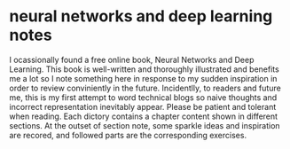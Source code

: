 # neural networks and deep learning notes
I ocassionally found a free online book, Neural Networks and Deep Learning. This book is well-written and thoroughly illustrated and benefits me a lot so I note something here in response to my sudden inspiration in order to review conviniently in the future.
Incidentlly, to readers and future me, this is my first attempt to word technical blogs so naive thoughts and incorrect representation inevitably appear. Please be patient and tolerant when reading.
Each dictory contains a chapter content shown in different sections. At the outset of section note, some sparkle ideas and inspiration are recored, and followed parts are the corresponding exercises. 